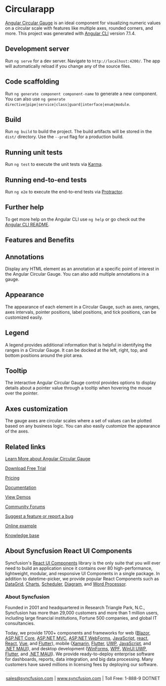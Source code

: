 # Circularapp

[Angular Circular Gauge](https://www.syncfusion.com/angular-components/angular-circular-gauge) is an ideal component for visualizing numeric values on a circular scale with features like multiple axes, rounded corners, and more. This project was generated with [Angular CLI](https://github.com/angular/angular-cli) version 7.1.4.

## Development server

Run `ng serve` for a dev server. Navigate to `http://localhost:4200/`. The app will automatically reload if you change any of the source files.

## Code scaffolding

Run `ng generate component component-name` to generate a new component. You can also use `ng generate directive|pipe|service|class|guard|interface|enum|module`.

## Build

Run `ng build` to build the project. The build artifacts will be stored in the `dist/` directory. Use the `--prod` flag for a production build.

## Running unit tests

Run `ng test` to execute the unit tests via [Karma](https://karma-runner.github.io).

## Running end-to-end tests

Run `ng e2e` to execute the end-to-end tests via [Protractor](http://www.protractortest.org/).

## Further help

To get more help on the Angular CLI use `ng help` or go check out the [Angular CLI README](https://github.com/angular/angular-cli/blob/master/README.md).

## Features and Benefits

## Annotations
Display any HTML element as an annotation at a specific point of interest in the Angular Circular Gauge. You can also add multiple annotations in a gauge.

## Appearance
The appearance of each element in a Circular Gauge, such as axes, ranges, axes intervals, pointer positions, label positions, and tick positions, can be customized easily.

## Legend
A legend provides additional information that is helpful in identifying the ranges in a Circular Gauge. It can be docked at the left, right, top, and bottom positions around the plot area.

## Tooltip
The interactive Angular Circular Gauge control provides options to display details about a pointer value through a tooltip when hovering the mouse over the pointer.

## Axes customization
The gauge axes are circular scales where a set of values can be plotted based on any business logic. You can also easily customize the appearance of the axes.

## Related links
[Learn More about Angular Circular Gauge](https://www.syncfusion.com/angular-components/angular-circular-gauge?utm_source=github&utm_medium=listing&utm_campaign=angular-circular-gauge-github-samples)

[Download Free Trial](https://www.syncfusion.com/downloads/angular?utm_source=github&utm_medium=listing&utm_campaign=angular-circular-gauge-github-samples)

[Pricing](https://www.syncfusion.com/sales/products/angular?utm_source=github&utm_medium=listing&utm_campaign=angular-circular-gauge-github-samples)

[Documentation](https://ej2.syncfusion.com/angular/documentation/circular-gauge/getting-started/?utm_source=github&utm_medium=listing&utm_campaign=angular-circular-gauge-github-samples)

[View Demos](https://github.com/SyncfusionExamples/ej2-circular-gauge-angular-getting-started.git?utm_source=github&utm_medium=listing&utm_campaign=angular-circular-gauge-github-samples)

[Community Forums](https://www.syncfusion.com/forums/angular-components?utm_source=github&utm_medium=listing&utm_campaign=angular-circular-gauge-github-samples)

[Suggest a feature or report a bug](https://www.syncfusion.com/feedback/angular?utm_source=github&utm_medium=listing&utm_campaign=angular-circular-gauge-github-samples)

[Online example](https://ej2.syncfusion.com/angular/demos/#/material/circular-gauge/default-functionalities?utm_source=github&utm_medium=listing&utm_campaign=angular-circular-gauge-github-samples)

[Knowledge base](https://www.syncfusion.com/kb/angular-components?utm_source=github&utm_medium=listing&utm_campaign=angular-circular-gauge-github-samples)


## About Syncfusion React UI Components

Syncfusion's [React UI Components](https://www.syncfusion.com/react-components?utm_source=github&utm_medium=listing&utm_campaign=angular-circular-gauge-github-samples) library is the only suite that you will ever need to build an application since it contains over 80 high-performance, lightweight, modular, and responsive UI Components in a single package. In addition to datetime-picker, we provide popular React Components such as [DataGrid](https://www.syncfusion.com/react-components/react-data-grid?utm_source=github&utm_medium=listing&utm_campaign=angular-circular-gauge-github-samples), [Charts](https://www.syncfusion.com/react-components/react-charts?utm_source=github&utm_medium=listing&utm_campaign=angular-circular-gauge-github-samples), [Scheduler](https://www.syncfusion.com/react-components/react-scheduler?utm_source=github&utm_medium=listing&utm_campaign=angular-circular-gauge-github-samples), [Diagram](https://www.syncfusion.com/react-components/react-diagram?utm_source=github&utm_medium=listing&utm_campaign=angular-circular-gauge-github-samples), and [Word Processor](https://www.syncfusion.com/react-components/react-word-processor?utm_source=github&utm_medium=listing&utm_campaign=angular-circular-gauge-github-samples).

### About Syncfusion
Founded in 2001 and headquartered in Research Triangle Park, N.C., Syncfusion has more than 29,000 customers and more than 1 million users, including large financial institutions, Fortune 500 companies, and global IT consultancies.

Today, we provide 1700+ components and frameworks for web ([Blazor](https://www.syncfusion.com/blazor-components?utm_source=github&utm_medium=listing&utm_campaign=angular-circular-gauge-github-samples), [ASP.NET Core](https://www.syncfusion.com/aspnet-core-ui-controls?utm_source=github&utm_medium=listing&utm_campaign=angular-circular-gauge-github-samples), [ASP.NET MVC](https://www.syncfusion.com/aspnet-mvc-ui-controls?utm_source=github&utm_medium=listing&utm_campaign=angular-circular-gauge-github-samples), [ASP.NET WebForms](https://www.syncfusion.com/jquery/aspnet-webforms-ui-controls?utm_source=github&utm_medium=listing&utm_campaign=angular-circular-gauge-github-samples), [JavaScript](https://www.syncfusion.com/javascript-ui-controls?utm_source=github&utm_medium=listing&utm_campaign=angular-circular-gauge-github-samples), [react](https://www.syncfusion.com/react-components?utm_source=github&utm_medium=listing&utm_campaign=angular-circular-gauge-github-samples), [React](https://www.syncfusion.com/react-components?utm_source=github&utm_medium=listing&utm_campaign=angular-circular-gauge-github-samples), [Vue](https://www.syncfusion.com/vue-components?utm_source=github&utm_medium=listing&utm_campaign=angular-circular-gauge-github-samples), and [Flutter](https://www.syncfusion.com/flutter-widgets?utm_source=github&utm_medium=listing&utm_campaign=angular-circular-gauge-github-samples)), mobile ([Xamarin](https://www.syncfusion.com/xamarin-ui-controls?utm_source=github&utm_medium=listing&utm_campaign=angular-circular-gauge-github-samples), [Flutter](https://www.syncfusion.com/flutter-widgets?utm_source=github&utm_medium=listing&utm_campaign=angular-circular-gauge-github-samples), [UWP](https://www.syncfusion.com/uwp-ui-controls?utm_source=github&utm_medium=listing&utm_campaign=angular-circular-gauge-github-samples), [JavaScript](https://www.syncfusion.com/javascript-ui-controls?utm_source=github&utm_medium=listing&utm_campaign=angular-circular-gauge-github-samples), and [.NET MAUI](https://www.syncfusion.com/maui-controls?utm_source=github&utm_medium=listing&utm_campaign=angular-circular-gauge-github-samples)), and desktop development ([WinForms](https://www.syncfusion.com/winforms-ui-controls?utm_source=github&utm_medium=listing&utm_campaign=angular-circular-gauge-github-samples), [WPF](https://www.syncfusion.com/wpf-controls?utm_source=github&utm_medium=listing&utm_campaign=angular-circular-gauge-github-samples), [WinUI](https://www.syncfusion.com/winui-controls?utm_source=github&utm_medium=listing&utm_campaign=angular-circular-gauge-github-samples),[UWP](https://www.syncfusion.com/uwp-ui-controls?utm_source=github&utm_medium=listing&utm_campaign=angular-circular-gauge-github-samples), [Flutter](https://www.syncfusion.com/flutter-widgets?utm_source=github&utm_medium=listing&utm_campaign=angular-circular-gauge-github-samples), and [.NET MAUI](https://www.syncfusion.com/maui-controls?utm_source=github&utm_medium=listing&utm_campaign=angular-circular-gauge-github-samples)). We provide ready-to-deploy enterprise software for dashboards, reports, data integration, and big data processing. Many customers have saved millions in licensing fees by deploying our software.

<hr style="height:0.3px;border:none;color:lightgrey;background-color:lightgrey;" />

<p align="center">
<a href="mailto:sales@syncfusion.com?Subject=Syncfusion Angular Circular Gauge - GitHub" target="_top">sales@syncfusion.com</a> | <a href="https://www.syncfusion.com?utm_source=github&utm_medium=listing&utm_campaign=angular-circular-gauge-github-samples">www.syncfusion.com</a> | Toll Free: 1-888-9 DOTNET <br>
</p>
